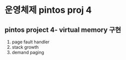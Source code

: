 # 운영체제 pintos proj 4
## pintos project 4- virtual memory 구현
1. page fault handler
2. stack growth
3. demand paging
